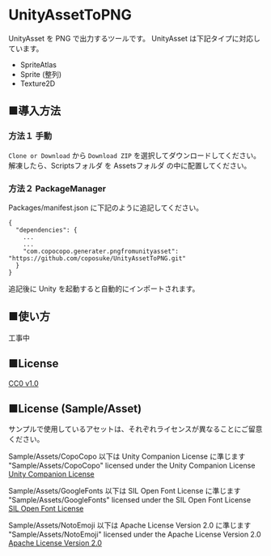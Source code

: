 # UnityAssetToPNG

UnityAsset を PNG で出力するツールです。
UnityAsset は下記タイプに対応しています。
 - SpriteAtlas
 - Sprite (整列)
 - Texture2D

## ■導入方法

### 方法１ 手動
`Clone or Download` から `Download ZIP` を選択してダウンロードしてください。  
解凍したら、Scriptsフォルダ を Assetsフォルダ の中に配置してください。

### 方法２ PackageManager
Packages/manifest.json に下記のように追記してください。
```
{
  "dependencies": {
    ...
    ...
    "com.copocopo.generater.pngfromunityasset": "https://github.com/coposuke/UnityAssetToPNG.git"
  }
}
```
追記後に Unity を起動すると自動的にインポートされます。

## ■使い方

工事中


## ■License
[CC0 v1.0](https://github.com/coposuke/UnityAssetToPNG/blob/master/LICENSE)

## ■License (Sample/Asset)
サンプルで使用しているアセットは、それぞれライセンスが異なることにご留意ください。

Sample/Assets/CopoCopo 以下は Unity Companion License に準じます  
"Sample/Assets/CopoCopo" licensed under the Unity Companion License  
[Unity Companion License](https://unity3d.com/jp/legal/licenses/Unity_Companion_License)

Sample/Assets/GoogleFonts 以下は SIL Open Font License に準じます  
"Sample/Assets/GoogleFonts" licensed under the SIL Open Font License  
[SIL Open Font License](https://scripts.sil.org/cms/scripts/page.php?site_id=nrsi&id=OFL)

Sample/Assets/NotoEmoji 以下は Apache License Version 2.0 に準じます  
"Sample/Assets/NotoEmoji" licensed under the Apache License Version 2.0  
[Apache License Version 2.0](https://github.com/coposuke/UnityAssetToPNG/blob/master/Sample%7E/Assets/NotoEmoji/LICENSE)
